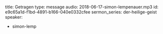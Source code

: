 title: Getragen
type: message
audio: 2018-06-17-simon-lempenauer.mp3
id: e9c65a1d-f1bd-4891-b166-040e0332cfee
sermon_series: der-heilige-geist
speaker:
  - simon-lemp
